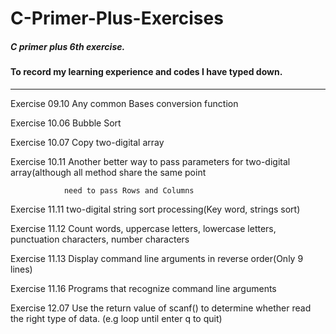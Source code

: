 # C-Primer-Plus-Exercises

##### C primer plus 6th exercise. 

#### To record my learning experience and codes I have typed down.

------------------------------------------------------------------

Exercise 09.10  Any common Bases conversion function

Exercise 10.06  Bubble Sort

Exercise 10.07  Copy two-digital array

Exercise 10.11  Another  better way to pass parameters for two-digital array(although all method share the same point

                need to pass Rows and Columns

Exercise 11.11  two-digital string  sort processing(Key word, strings sort)

Exercise 11.12  Count words, uppercase letters, lowercase letters, punctuation characters, number characters

Exercise 11.13  Display command line arguments in reverse order(Only 9 lines)

Exercise 11.16  Programs that recognize command line arguments

Exercise 12.07  Use the return value of scanf() to determine whether read the right type of data. (e.g  loop until enter q to quit)

